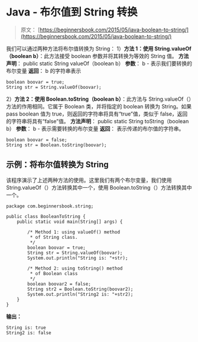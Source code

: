 # Java - 布尔值到 String 转换

> 原文： [https://beginnersbook.com/2015/05/java-boolean-to-string/](https://beginnersbook.com/2015/05/java-boolean-to-string/)

我们可以通过两种方法将布尔值转换为 String：
1）**方法 1：使用 String.valueOf（boolean b）**：此方法接受 boolean 参数并将其转换为等效的 String 值。
**方法声明**：
public static String valueOf（boolean b）
**参数**：
b - 表示我们要转换的布尔变量
**返回**：
b 的字符串表示

```
boolean boovar = true;
String str = String.valueOf(boovar);
```

2）**方法 2：使用 Boolean.toString（boolean b）**：此方法与 String.valueOf（）方法的作用相同。它属于 Boolean 类，并将指定的 boolean 转换为 String。如果 pass boolean 值为 true，则返回的字符串将具有“true”值，类似于 false，返回的字符串将具有“false”值。
**方法声明**：
public static String toString（boolean b）
**参数**：
b - 表示需要转换的布尔变量
**返回**：
表示传递的布尔值的字符串。

```
boolean boovar = false;
String str = Boolean.toString(boovar);
```

## 示例：将布尔值转换为 String

该程序演示了上述两种方法的使用。这里我们有两个布尔变量，我们使用 String.valueOf（）方法转换其中一个，使用 Boolean.toString（）方法转换其中一个。

```
package com.beginnersbook.string;

public class BooleanToString {
    public static void main(String[] args) {

        /* Method 1: using valueOf() method
         * of String class.
         */
        boolean boovar = true;
        String str = String.valueOf(boovar);
        System.out.println("String is: "+str);

        /* Method 2: using toString() method 
         * of Boolean class
         */
        boolean boovar2 = false;
        String str2 = Boolean.toString(boovar2);
        System.out.println("String2 is: "+str2);
    }
}
```

**输出：**

```
String is: true
String2 is: false
```